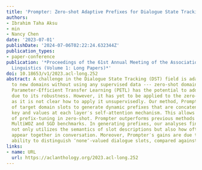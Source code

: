 ```yaml
---
title: 'Prompter: Zero-shot Adaptive Prefixes for Dialogue State Tracking Domain Adaptation'
authors:
- Ibrahim Taha Aksu
- min
- Nancy Chen
date: '2023-07-01'
publishDate: '2024-07-06T02:22:24.632344Z'
publication_types:
- paper-conference
publication: '*Proceedings of the 61st Annual Meeting of the Association for Computational
  Linguistics (Volume 1: Long Papers)*'
doi: 10.18653/v1/2023.acl-long.252
abstract: A challenge in the Dialogue State Tracking (DST) field is adapting models
  to new domains without using any supervised data --- zero-shot domain adaptation.
  Parameter-Efficient Transfer Learning (PETL) has the potential to address this problem
  due to its robustness. However, it has yet to be applied to the zero-shot scenarios,
  as it is not clear how to apply it unsupervisedly. Our method, Prompter, uses descriptions
  of target domain slots to generate dynamic prefixes that are concatenated to the
  key and values at each layer′s self-attention mechanism. This allows for the use
  of prefix-tuning in zero-shot. Prompter outperforms previous methods on both the
  MultiWOZ and SGD benchmarks. In generating prefixes, our analyses find that Prompter
  not only utilizes the semantics of slot descriptions but also how often the slots
  appear together in conversation. Moreover, Prompter′s gains are due to its improved
  ability to distinguish ″none″-valued dialogue slots, compared against baselines.
links:
- name: URL
  url: https://aclanthology.org/2023.acl-long.252
---
```

